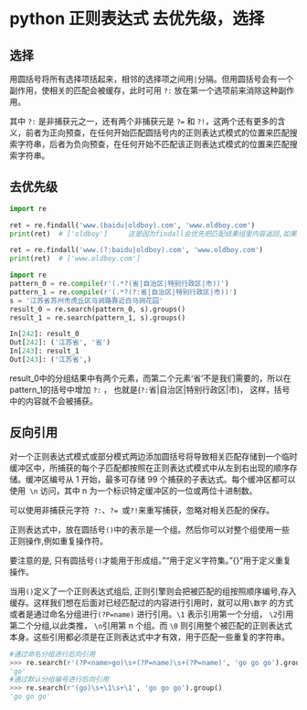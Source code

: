 # python 正则表达式 去优先级，选择

## 选择

用圆括号将所有选择项括起来，相邻的选择项之间用`|`分隔。但用圆括号会有一个副作用，使相关的匹配会被缓存，此时可用 `?:` 放在第一个选项前来消除这种副作用。

其中 `?:` 是非捕获元之一，还有两个非捕获元是 `?=` 和 `?!`，这两个还有更多的含义，前者为正向预查，在任何开始匹配圆括号内的正则表达式模式的位置来匹配搜索字符串，后者为负向预查，在任何开始不匹配该正则表达式模式的位置来匹配搜索字符串。


## 去优先级

```python
import re

ret = re.findall('www.(baidu|oldboy).com', 'www.oldboy.com')
print(ret)  # ['oldboy']     这是因为findall会优先把匹配结果组里内容返回,如果想要匹配结果,取消权限即可

ret = re.findall('www.(?:baidu|oldboy).com', 'www.oldboy.com')
print(ret)  # ['www.oldboy.com']

```

```python
import re 
pattern_0 = re.compile(r'(.*?(省|自治区|特别行政区|市))')
pattern_1 = re.compile(r'(.*?(?:省|自治区|特别行政区|市))')
s = '江苏省苏州市虎丘区马涧路靠近白马涧花园'
result_0 = re.search(pattern_0, s).groups()
result_1 = re.search(pattern_1, s).groups()

In[242]: result_0
Out[242]: ('江苏省', '省')
In[243]: result_1
Out[243]: ('江苏省',)


```

result_0中的分组结果中有两个元素，而第二个元素‘省’不是我们需要的，所以在pattern_1的括号中增加 `?:` ， 也就是(`?:`省|自治区|特别行政区|市)， 这样，括号中的内容就不会被捕获。



## 反向引用

对一个正则表达式模式或部分模式两边添加圆括号将导致相关匹配存储到一个临时缓冲区中，所捕获的每个子匹配都按照在正则表达式模式中从左到右出现的顺序存储。缓冲区编号从 1 开始，最多可存储 99 个捕获的子表达式。每个缓冲区都可以使用` \n` 访问，其中 n 为一个标识特定缓冲区的一位或两位十进制数。

可以使用非捕获元字符` ?:`、`?= `或` ?! `来重写捕获，忽略对相关匹配的保存。

正则表达式中，放在圆括号`()`中的表示是一个组。然后你可以对整个组使用一些正则操作,例如重复操作符。

要注意的是, 只有圆括号`()`才能用于形成组。”“用于定义字符集。”{}”用于定义重复操作。

当用`()`定义了一个正则表达式组后, 正则引擎则会把被匹配的组按照顺序编号,存入缓存。这样我们想在后面对已经匹配过的内容进行引用时，就可以用`\数字` 的方式或者是通过命名分组进行`(?P=name)` 进行引用。`\1` 表示引用第一个分组， `\2`引用第二个分组,以此类推， `\n`引用第 n 个组。而 `\0` 则引用整个被匹配的正则表达式本身。这些引用都必须是在正则表达式中才有效，用于匹配一些重复的字符串。

```python
#通过命名分组进行后向引用
>>> re.search(r'(?P<name>go)\s+(?P=name)\s+(?P=name)', 'go go go').group('name')
'go'
#通过默认分组编号进行后向引用
>>> re.search(r'(go)\s+\1\s+\1', 'go go go').group()
'go go go'



```



